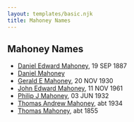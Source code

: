 ```yaml
---
layout: templates/basic.njk
title: Mahoney Names
---
```

## Mahoney Names
- [Daniel Edward Mahoney](/people/2/24117676), 19 SEP 1887
- [Daniel Mahoney](/people/8/8119607)
- [Gerald E Mahoney](/people/1/10062624), 20 NOV 1930
- [John Edward Mahoney](/people/2/20318131), 11 NOV 1961
- [Philip J Mahoney](/people/6/64895326), 03 JUN 1932
- [Thomas Andrew Mahoney](/people/3/30323065), abt 1934
- [Thomas Mahoney](/people/4/41476460), abt 1855